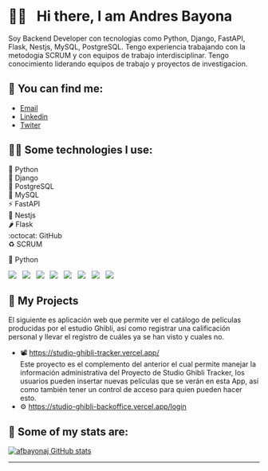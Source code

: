 
# 👋🏻 &nbsp;&nbsp;Hi there, I am Andres Bayona

Soy Backend Developer con tecnologias como Python, Django, FastAPI, Flask, Nestjs, MySQL, PostgreSQL. Tengo experiencia trabajando con la metodogia SCRUM y con equipos de trabajo interdisciplinar. Tengo conocimiento liderando equipos de trabajo y proyectos de investigacion.

## 📌 You can find me:
- <a href="mailto:andres.bayona@outlook.com">Email</a>
- [Linkedin](https://www.linkedin.com/in/afbayonaj/)
- [Twiter](https://twitter.com/afbayonaj)

## 🧑‍💻 Some technologies I use:
🐍 Python   
🔧 Django  
🐘 PostgreSQL  
🐬 MySQL  
⚡ FastAPI  
🦊 Nestjs  
🌶️ Flask  
:octocat: GitHub  
♻️ SCRUM  
<p align="center">
  <p>🐍 Python</p>
  <img src="https://img.shields.io/badge/Python-FFD43B?style=for-the-badge&logo=python&logoColor=blue alt="python" />&nbsp;&nbsp;    
  <img src="https://img.shields.io/badge/Django-092E20?style=for-the-badge&logo=django&logoColor=green alt="django" />&nbsp;&nbsp;   
  <img src="https://img.shields.io/badge/PostgreSQL-316192?style=for-the-badge&logo=postgresql&logoColor=white alt="postgresql" />&nbsp;&nbsp;   
  <img src="https://img.shields.io/badge/MySQL-005C84?style=for-the-badge&logo=mysql&logoColor=white alt="mysql" />&nbsp;&nbsp;   
  <img src="https://img.shields.io/badge/fastapi-109989?style=for-the-badge&logo=FASTAPI&logoColor=white alt="fastAPI" />&nbsp;&nbsp;   
  <img src="https://img.shields.io/badge/nestjs-E0234E?style=for-the-badge&logo=nestjs&logoColor=white alt="nestjs" />&nbsp;&nbsp;   
  <img src="https://img.shields.io/badge/Flask-000000?style=for-the-badge&logo=flask&logoColor=white alt="flask" />&nbsp;&nbsp;   
  <img src="https://img.shields.io/badge/GitHub-100000?style=for-the-badge&logo=github&logoColor=white alt="github" />&nbsp;&nbsp;   
</p>

## 📂 My Projects
El siguiente es aplicación web que permite ver el catálogo de películas producidas por el estudio Ghibli, así como registrar una calificación personal y llevar el registro de cuáles ya se han visto y cuales no.  
- 📽️ https://studio-ghibli-tracker.vercel.app/  
Este proyecto es el complemento del anterior el cual permite manejar la información administrativa del Proyecto de Studio Ghibli Tracker, los usuarios pueden insertar nuevas películas que se verán en esta App,  así como también tener un control de acceso para quien pueden hacer esto.
- ⚙️ https://studio-ghibli-backoffice.vercel.app/login  
 
## 🧮 Some of my stats are:

[![afbayonaj GitHub stats](https://github-readme-stats.vercel.app/api?username=afbayonaj&show_icons=true&theme=chartreuse-dark)](https://github.com/afbayonaj/github-readme-stats)

___________________________________________________________________________________

<!--
**afbayonaj/afbayonaj** is a ✨ _special_ ✨ repository because its `README.md` (this file) appears on your GitHub profile.

Here are some ideas to get you started:

- 🔭 I’m currently working on ...
- 🌱 I’m currently learning ...
- 👯 I’m looking to collaborate on ...
- 🤔 I’m looking for help with ...
- 💬 Ask me about ...
- 📫 How to reach me: ...
- 😄 Pronouns: ...
- ⚡ Fun fact: ...
-->
